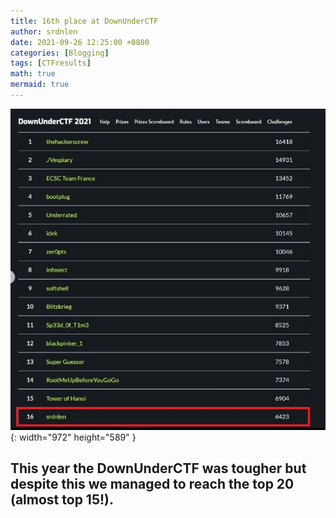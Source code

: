 ```yaml
---
title: 16th place at DownUnderCTF
author: srdnlen
date: 2021-09-26 12:25:00 +0800
categories: [Blogging]
tags: [CTFresults]
math: true
mermaid: true
---
```

![Desktop View](/postsimg/DUCTF21score.jpg){: width="972" height="589" }

This year the DownUnderCTF was tougher but despite this we managed to reach the top 20 (almost top 15!).
---